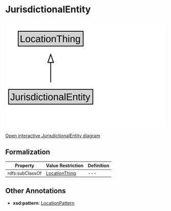 # JurisdictionalEntity

![JurisdictionalEntity Diagram](../diagrams/JurisdictionalEntity.svg)

<a href="../../diagrams/JurisdictionalEntity.svg">Open interactive JurisdictionalEntity diagram</a>

## Formalization

| Property | Value Restriction | Definition |
|----------|-------------------|------------|
| rdfs:subClassOf | [LocationThing](LocationThing.md) | --- |

## Other Annotations

- **xsd:pattern**: [LocationPattern](LocationPattern.md)

